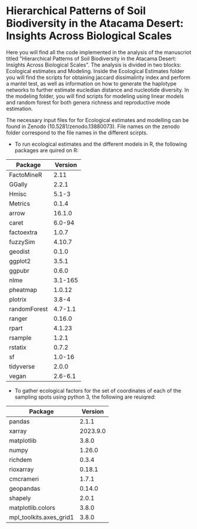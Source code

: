 # Hierarchical Patterns of Soil Biodiversity in the Atacama Desert: Insights Across Biological Scales

Here you will find all the code implemented in the analysis of the manuscriot titled "Hierarchical Patterns of Soil Biodiversity in the Atacama Desert: Insights Across Biological Scales". The analysis is divided in two blocks: Ecological estimates and Modeling. 
Inside the Ecological Estimates folder you will find the scripts for obtaining jaccard dissimalirity index and perform a mantel test, as well as information on how to generate the haplotype networks to further estimate eucledian distance and nucleotide diversity. 
In the modeling folder, you will find scripts for modeling using linear models and random forest for both genera richness and reproductive mode estimation. 

The necessary input files for for Ecological estimates and modelling can be found in Zenodo (10.5281/zenodo.13880073). File names on the zenodo folder correspond to the file names in the different scirpts. 

* To run ecological estimates and the different models in R, the following packages are quired on R:

  
| Package       | Version  |
|---------------|----------|
| FactoMineR    | 2.11     |
| GGally        | 2.2.1    |
| Hmisc         | 5.1-3    |
| Metrics       | 0.1.4    |
| arrow         | 16.1.0   |
| caret         | 6.0-94   |
| factoextra    | 1.0.7    |
| fuzzySim      | 4.10.7   |
| geodist       | 0.1.0    |
| ggplot2       | 3.5.1    |
| ggpubr        | 0.6.0    |
| nlme          | 3.1-165  |
| pheatmap      | 1.0.12   |
| plotrix       | 3.8-4    |
| randomForest  | 4.7-1.1  |
| ranger        | 0.16.0   |
| rpart         | 4.1.23   |
| rsample       | 1.2.1    |
| rstatix       | 0.7.2    |
| sf            | 1.0-16   |
| tidyverse     | 2.0.0    |
| vegan         | 2.6-6.1  |

* To gather ecological factors for the set of coordinates of each of the sampling spots using python 3, the following are reuiqred:

| Package             | Version   |
|---------------------|-----------|
| pandas              | 2.1.1     |
| xarray              | 2023.9.0  |
| matplotlib          | 3.8.0     |
| numpy               | 1.26.0    |
| richdem             | 0.3.4     |
| rioxarray           | 0.18.1    |
| cmcrameri           | 1.7.1     |
| geopandas           | 0.14.0    |
| shapely             | 2.0.1     |
| matplotlib.colors   | 3.8.0     |
| mpl_toolkits.axes_grid1 | 3.8.0 |







